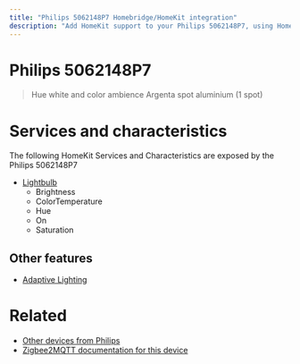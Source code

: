 ```yaml
---
title: "Philips 5062148P7 Homebridge/HomeKit integration"
description: "Add HomeKit support to your Philips 5062148P7, using Homebridge, Zigbee2MQTT and homebridge-z2m."
---
```

<!---
This file has been GENERATED using src/docgen/docgen.ts
DO NOT EDIT THIS FILE MANUALLY!
-->
# Philips 5062148P7
> Hue white and color ambience Argenta spot aluminium (1 spot)


# Services and characteristics
The following HomeKit Services and Characteristics are exposed by
the Philips 5062148P7

* [Lightbulb](../../light.md)
  * Brightness
  * ColorTemperature
  * Hue
  * On
  * Saturation


## Other features
* [Adaptive Lighting](../../light.md)


# Related
* [Other devices from Philips](../index.md#philips)
* [Zigbee2MQTT documentation for this device](https://www.zigbee2mqtt.io/devices/5062148P7.html)
